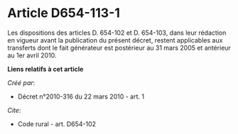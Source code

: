 # Article D654-113-1

Les dispositions des articles D. 654-102 et D. 654-103, dans leur rédaction en vigueur avant la publication du présent
décret, restent applicables aux transferts dont le fait générateur est postérieur au 31 mars 2005 et antérieur au 1er avril
2010.

**Liens relatifs à cet article**

_Créé par_:

  - Décret n°2010-316 du 22 mars 2010 - art. 1

_Cite_:

  - Code rural - art. D654-102
